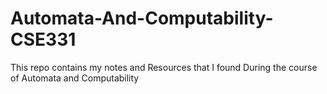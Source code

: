# Automata-And-Computability-CSE331
This repo contains my notes and Resources that I found During the course of Automata and Computability
